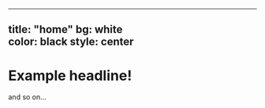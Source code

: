   ---
  title: "home"
  bg: white       
  color: black
  style: center
  ---

  # Example headline!
  and so on...